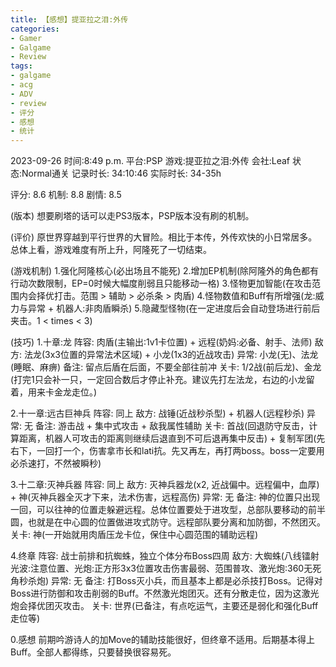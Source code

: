 ```yaml
---
title: 【感想】提亚拉之泪:外传
categories:
- Gamer
- Galgame
- Review
tags:
- galgame
- acg
- ADV
- review
- 评分
- 感想
- 统计
---
```


2023-09-26
时间:8:49 p.m.
平台:PSP
游戏:提亚拉之泪:外传
会社:Leaf
状态:Normal通关
记录时长: 34:10:46
实际时长: 34-35h

评分: 8.6
机制: 8.8
剧情: 8.5

(版本)
想要刷塔的话可以走PS3版本，PSP版本没有刷的机制。

(评价)
原世界穿越到平行世界的大冒险。相比于本传，外传欢快的小日常居多。总体上看，游戏难度有所上升，阿隆死了一切结束。

(游戏机制)
1.强化阿隆核心(必出场且不能死)
2.增加EP机制(除阿隆外的角色都有行动次数限制，EP=0时候大幅度削弱且只能移动一格)
3.怪物更加智能(在攻击范围内会择优打击。范围 > 辅助 > 必杀条 > 肉盾)
4.怪物数值和Buff有所增强(龙:威力与异常 + 机器人:非肉盾瞬杀)
5.隐藏型怪物(在一定进度后会自动登场进行前后夹击。1 < times < 3)

(技巧)
1.十章:龙
阵容: 肉盾(主输出:1v1卡位置) + 远程(奶妈:必备、射手、法师)
敌方: 法龙(3x3位置的异常法术区域) + 小龙(1x3的近战攻击)
异常: 小龙(无)、法龙(睡眠、麻痹)
备注: 留点后盾在后面，不要全部往前冲
关卡: 1/2战(前后龙)、金龙(打完1只会补一只，一定回合数后才停止补充。建议先打左法龙，右边的小龙留着，用来卡金龙走位。)

2.十一章:远古巨神兵
阵容: 同上
敌方: 战锤(近战秒杀型) + 机器人(远程秒杀)
异常: 无
备注: 游击战 + 集中式攻击 + 敌我属性辅助
关卡: 首战(回退防守反击，计算距离，机器人可攻击的距离则继续后退直到不可后退再集中反击) + 复制军团(先右下，一回打一个，伤害拿市长和lati抗。先又再左，再打两boss。boss一定要用必杀速打，不然被瞬秒)

3.十二章:灭神兵器
阵容: 同上
敌方: 灭神兵器龙(x2, 近战偏中。远程偏中，血厚) + 神(灭神兵器全灭才下来，法术伤害，远程高伤)
异常: 无
备注: 神的位置只出现一回，可以往神的位置走躲避远程。总体位置要处于进攻型，总部队要移动的前半圆，也就是在中心圆的位置做进攻式防守。远程部队要分离和加防御，不然团灭。
关卡: 神(一开始就用肉盾压龙卡位，保住中心圆范围的辅助远程)

4.终章
阵容: 战士前排和抗蜘蛛，独立个体分布Boss四周
敌方: 大蜘蛛(八线镭射光波:注意位置、光炮:正方形3x3位置攻击伤害最弱、范围普攻、激光炮:360无死角秒杀炮)
异常: 无
备注: 打Boss灭小兵，而且基本上都是必杀技打Boss。记得对Boss进行防御和攻击削弱的Buff。不然激光炮团灭。还有分散走位，因为这激光炮会择优团灭攻击。
关卡: 世界(已备注，有点吃运气，主要还是弱化和强化Buff走位等)

0.感想
前期吟游诗人的加Move的辅助技能很好，但终章不适用。后期基本得上Buff。全部人都得练，只要替换很容易死。